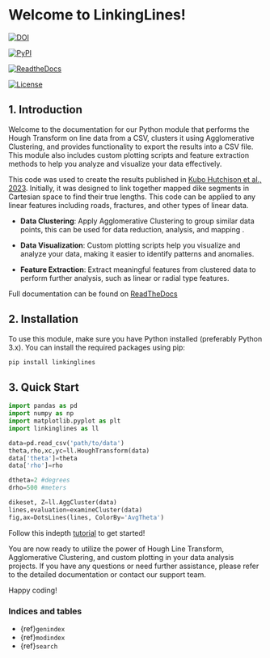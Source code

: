 
# Welcome to LinkingLines!

[![DOI](https://zenodo.org/badge/272334230.svg)](https://zenodo.org/badge/latestdoi/272334230)

[![PyPI](https://img.shields.io/pypi/v/LinkingLines.svg)](https://pypi.org/project/LinkingLines/)

[![ReadtheDocs](https://readthedocs.org/projects/LinkingLines/badge/)](https://linkinglines.readthedocs.io/)

[![License](https://img.shields.io/badge/License-MIT-yellow.svg)](https://opensource.org/licenses/MIT)


## 1. Introduction
Welcome to the documentation for our Python module that performs the Hough
Transform on line data from a CSV, clusters it using Agglomerative Clustering,
and provides functionality to export the results into a CSV file.
This module also includes custom plotting scripts and feature extraction
methods to help you analyze and visualize your data effectively.

This code was used to create the results published in
[Kubo Hutchison et al., 2023](https://agupubs.onlinelibrary.wiley.com/doi/full/10.1029/2022GC010842).
Initially, it was designed to link together mapped dike segments in Cartesian space
to find their true lengths. This code can be applied to any linear features including
roads, fractures, and other types of linear data.

- **Data Clustering**: Apply Agglomerative Clustering to group similar data points, this
can be used for data reduction, analysis, and mapping .

- **Data Visualization**: Custom plotting scripts help you visualize and analyze
your data, making it easier to identify patterns and anomalies.

- **Feature Extraction**: Extract meaningful features from clustered data to
perform further analysis, such as linear or radial type features.


Full documentation can be found on [ReadTheDocs](https://linkinglines.readthedocs.io/en/latest/)

## 2. Installation
To use this module, make sure you have Python installed (preferably Python 3.x).
You can install the required packages using pip:

```bash
pip install linkinglines
```

## 3. Quick Start

```python
import pandas as pd
import numpy as np
import matplotlib.pyplot as plt
import linkinglines as ll

data=pd.read_csv('path/to/data')
theta,rho,xc,yc=ll.HoughTransform(data)
data['theta']=theta
data['rho']=rho

dtheta=2 #degrees
drho=500 #meters

dikeset, Z=ll.AggCluster(data)
lines,evaluation=examineCluster(data)
fig,ax=DotsLines(lines, ColorBy='AvgTheta')

```

Follow this indepth [tutorial](DemoLinkingLines.md) to get started!

You are now ready to utilize the power of Hough Line Transform, Agglomerative Clustering, and custom plotting in your data analysis projects. If you have any questions or need further assistance, please refer to the detailed documentation or contact our support team.

Happy coding!







### Indices and tables

- {ref}`genindex`
- {ref}`modindex`
- {ref}`search`
